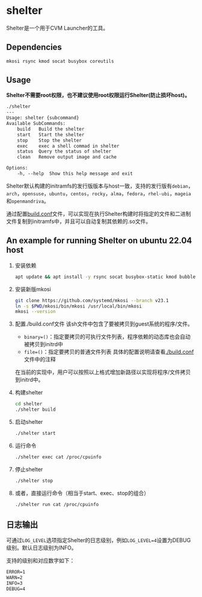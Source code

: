 # shelter

Shelter是一个用于CVM Launcher的工具。

## Dependencies

~~~sh
mkosi rsync kmod socat busybox coreutils
~~~

## Usage

**Shelter不需要root权限，也不建议使用root权限运行Shelter(防止损坏host)。**

~~~txt
./shelter
---
Usage: shelter {subcommand}
Available SubCommands:
    build   Build the shelter
    start   Start the shelter
    stop    Stop the shelter
    exec    exec a shell commad in shelter
    status  Query the status of shelter
    clean   Remove output image and cache

Options:
    -h, --help  Show this help message and exit
~~~

Shelter默认构建的initramfs的发行版版本与host一致，支持的发行版有`debian`，`arch`，`opensuse`，`ubuntu`，`centos`，`rocky`，`alma`，`fedora`，`rhel-ubi`，`mageia`和`openmandriva`。

通过配置[build.conf](./build.conf)文件，可以实现在执行Shelter构建时将指定的文件和二进制文件复制到initramfs中，并且可以自动复制其依赖的.so文件。

## An example for running Shelter on ubuntu 22.04 host

1. 安装依赖
    ~~~sh
    apt update && apt install -y rsync socat busybox-static kmod bubblewrap qemu-system-x86
    ~~~

2. 安装新版mkosi
    ~~~sh
    git clone https://github.com/systemd/mkosi --branch v23.1
    ln -s $PWD/mkosi/bin/mkosi /usr/local/bin/mkosi
    mkosi --version
    ~~~

3. 配置./build.conf文件
    该sh文件中包含了要被拷贝到guest系统的程序/文件。
    - `binary=()`：指定要拷贝的可执行文件列表，程序依赖的动态库也会自动被拷贝到initrd中
    - `file=()`：指定要拷贝的普通文件列表
    具体的配置说明请查看[./build.conf](./build.conf)文件中的注释
    
    在当前的实现中，用户可以按照以上格式增加新路径以实现将程序/文件拷贝到initrd中。

4. 构建shelter
    ~~~sh
    cd shelter
    ./shelter build
    ~~~

5. 启动shelter
    ~~~sh
    ./shelter start
    ~~~

6. 运行命令
    ~~~sh
    ./shelter exec cat /proc/cpuinfo
    ~~~

7. 停止shelter
    ~~~sh
    ./shelter stop
    ~~~

8. 或者，直接运行命令（相当于start、exec、stop的组合）

    ~~~sh
    ./shelter run cat /proc/cpuinfo
    ~~~

## 日志输出

可通过`LOG_LEVEL`选项指定Shelter的日志级别，例如`LOG_LEVEL=4`设置为DEBUG级别。默认日志级别为INFO。

支持的级别和对应数字如下：

```txt
ERROR=1
WARN=2
INFO=3
DEBUG=4
```